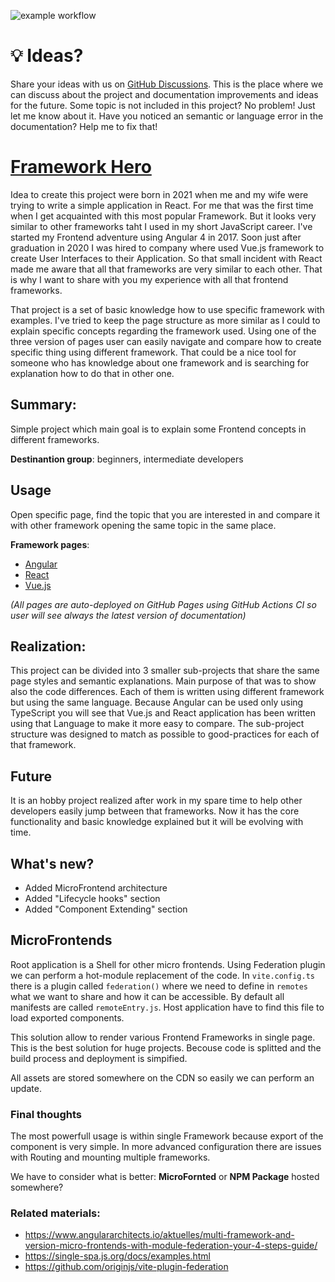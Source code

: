 
![example workflow](https://github.com/radek2s/Framework-Hero/actions/workflows/master.yml/badge.svg)

# 💡 Ideas? 
Share your ideas with us on [GitHub Discussions](https://github.com/radek2s/Framework-Hero/discussions). This is the place where we can discuss about the 
project and documentation improvements and ideas for the future. Some topic is not included in this project? No problem! Just let me know about it.
Have you noticed an semantic or language error in the documentation? Help me to fix that!

# [Framework Hero](https://radek2s.github.io/Framework-Hero/root/#/)

Idea to create this project were born in 2021 when me and my wife were trying to write a simple application in React. For me that was the first time when I get acquainted with this most popular Framework. But it looks very similar to other frameworks taht I used in my short JavaScript career. I've started my Frontend adventure using Angular 4 in 2017. Soon just after graduation in 2020 I was hired to company where used Vue.js framework to create User Interfaces to their Application. So that small incident with React made me aware that all that frameworks are very similar to each other. That is why I want to share with you my experience with all that frontend frameworks.

That project is a set of basic knowledge how to use specific framework with examples. I've tried to keep the page structure as more similar as I could to explain specific concepts regarding the framework used. Using  one of the three version of pages user can easily navigate and compare how to create specific thing using different framework. That could be a nice tool for someone who has knowledge about one framework and is searching for explanation how to do that in other one.

## Summary:
Simple project which main goal is to explain some Frontend concepts in different frameworks.

**Destinantion group**: beginners, intermediate developers

## Usage
Open specific page, find the topic that you are interested in and compare it with other framework opening the same topic in the same place.

**Framework pages**: 
- [Angular](https://radek2s.github.io/Framework-Hero/#/angular)
- [React](https://radek2s.github.io/Framework-Hero/#/react)
- [Vue.js](https://radek2s.github.io/Framework-Hero/#/vue)

*(All pages are auto-deployed on GitHub Pages using GitHub Actions CI so user will see always the latest version of documentation)*

## Realization:

This project can be divided into 3 smaller sub-projects that share the same page styles and semantic explanations. Main purpose of that was to show also the code differences.
Each of them is written using different framework but using the same language. Because Angular can be used only using TypeScript you will see that Vue.js and React application has been written using that Language to make it more easy to compare. The sub-project structure
was designed to match as possible to good-practices for each of that framework. 

## Future
It is an hobby project realized after work in my spare time to help other developers easily jump between that frameworks. Now it has the core functionality and basic knowledge explained but it will be evolving with time.

## What's new?
- Added MicroFrontend architecture
- Added "Lifecycle hooks" section
- Added "Component Extending" section


## MicroFrontends
Root application is a Shell for other micro frontends. Using Federation plugin we can perform a hot-module replacement of the code. In `vite.config.ts` there is a plugin called `federation()` where we need to define in `remotes` what we want to share and how it can be accessible. By default all manifests are called `remoteEntry.js`. Host application have to find this file to load exported components.

This solution allow to render various Frontend Frameworks in single page. This is the best solution for huge projects. Becouse code is splitted and the build process and deployment is simpified.

All assets are stored somewhere on the CDN so easily we can perform an update.

### Final thoughts

The most powerfull usage is within single Framework because export of the component is very simple. In more advanced configuration there are issues with Routing and mounting multiple frameworks.

We have to consider what is better: **MicroFornted** or **NPM Package** hosted somewhere?

### Related materials:
- https://www.angulararchitects.io/aktuelles/multi-framework-and-version-micro-frontends-with-module-federation-your-4-steps-guide/
- https://single-spa.js.org/docs/examples.html
- https://github.com/originjs/vite-plugin-federation